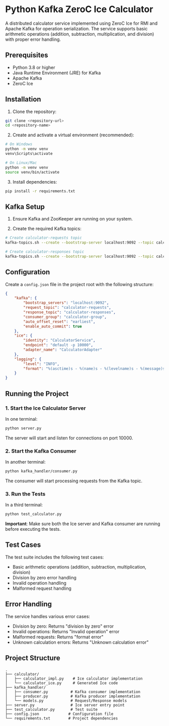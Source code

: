 # Python Kafka ZeroC Ice Calculator

A distributed calculator service implemented using ZeroC Ice for RMI and Apache Kafka for operation serialization. The service supports basic arithmetic operations (addition, subtraction, multiplication, and division) with proper error handling.

## Prerequisites

- Python 3.8 or higher
- Java Runtime Environment (JRE) for Kafka
- Apache Kafka
- ZeroC Ice

## Installation

1. Clone the repository:
```bash
git clone <repository-url>
cd <repository-name>
```

2. Create and activate a virtual environment (recommended):
```bash
# On Windows
python -m venv venv
venv\Scripts\activate

# On Linux/Mac
python -m venv venv
source venv/bin/activate
```

3. Install dependencies:
```bash
pip install -r requirements.txt
```

## Kafka Setup

1. Ensure Kafka and ZooKeeper are running on your system.

2. Create the required Kafka topics:
```bash
# Create calculator-requests topic
kafka-topics.sh --create --bootstrap-server localhost:9092 --topic calculator-requests --partitions 1 --replication-factor 1

# Create calculator-responses topic
kafka-topics.sh --create --bootstrap-server localhost:9092 --topic calculator-responses --partitions 1 --replication-factor 1
```

## Configuration

Create a `config.json` file in the project root with the following structure:
```json
{
    "kafka": {
        "bootstrap_servers": "localhost:9092",
        "request_topic": "calculator-requests",
        "response_topic": "calculator-responses",
        "consumer_group": "calculator-group",
        "auto_offset_reset": "earliest",
        "enable_auto_commit": true
    },
    "ice": {
        "identity": "CalculatorService",
        "endpoint": "default -p 10000",
        "adapter_name": "CalculatorAdapter"
    },
    "logging": {
        "level": "INFO",
        "format": "%(asctime)s - %(name)s - %(levelname)s - %(message)s"
    }
}
```

## Running the Project

### 1. Start the Ice Calculator Server

In one terminal:
```bash
python server.py
```

The server will start and listen for connections on port 10000.

### 2. Start the Kafka Consumer

In another terminal:
```bash
python kafka_handler/consumer.py
```

The consumer will start processing requests from the Kafka topic.

### 3. Run the Tests

In a third terminal:
```bash
python test_calculator.py
```

**Important**: Make sure both the Ice server and Kafka consumer are running before executing the tests.

## Test Cases

The test suite includes the following test cases:
- Basic arithmetic operations (addition, subtraction, multiplication, division)
- Division by zero error handling
- Invalid operation handling
- Malformed request handling

## Error Handling

The service handles various error cases:
- Division by zero: Returns "division by zero" error
- Invalid operations: Returns "Invalid operation" error
- Malformed requests: Returns "format error"
- Unknown calculation errors: Returns "Unknown calculation error"

## Project Structure

```
.
├── calculator/
│   ├── calculator_impl.py    # Ice calculator implementation
│   └── calculator_ice.py     # Generated Ice code
├── kafka_handler/
│   ├── consumer.py          # Kafka consumer implementation
│   ├── producer.py          # Kafka producer implementation
│   └── models.py            # Request/Response models
├── server.py                # Ice server entry point
├── test_calculator.py       # Test suite
├── config.json             # Configuration file
└── requirements.txt        # Project dependencies
```